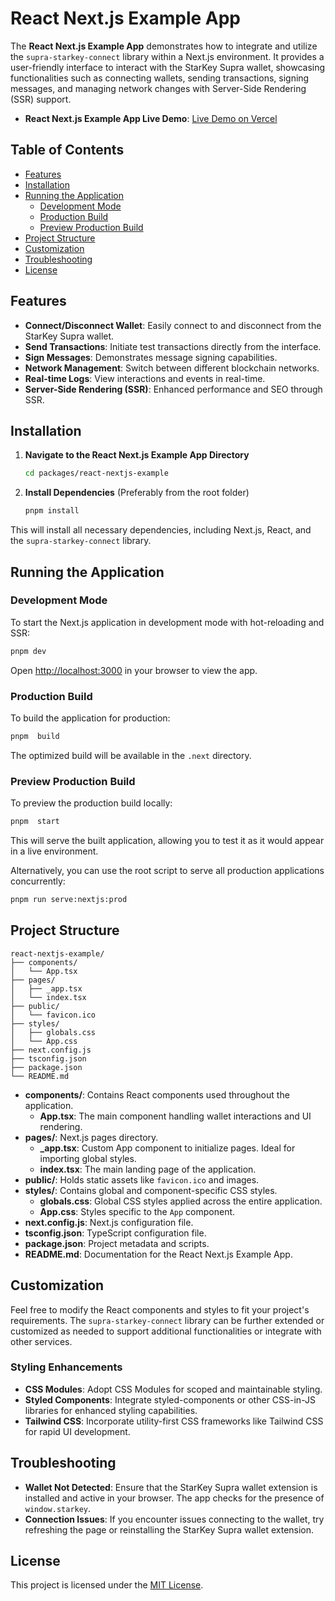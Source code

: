 # React Next.js Example App

The **React Next.js Example App** demonstrates how to integrate and utilize the `supra-starkey-connect` library within a Next.js environment. It provides a user-friendly interface to interact with the StarKey Supra wallet, showcasing functionalities such as connecting wallets, sending transactions, signing messages, and managing network changes with Server-Side Rendering (SSR) support.

- **React Next.js Example App Live Demo**: [Live Demo on Vercel](https://supra-starkey-connect-nextjs.vercel.app/)

## Table of Contents

- [Features](#features)
- [Installation](#installation)
- [Running the Application](#running-the-application)
  - [Development Mode](#development-mode)
  - [Production Build](#production-build)
  - [Preview Production Build](#preview-production-build)
- [Project Structure](#project-structure)
- [Customization](#customization)
- [Troubleshooting](#troubleshooting)
- [License](#license)

## Features

- **Connect/Disconnect Wallet**: Easily connect to and disconnect from the StarKey Supra wallet.
- **Send Transactions**: Initiate test transactions directly from the interface.
- **Sign Messages**: Demonstrates message signing capabilities.
- **Network Management**: Switch between different blockchain networks.
- **Real-time Logs**: View interactions and events in real-time.
- **Server-Side Rendering (SSR)**: Enhanced performance and SEO through SSR.

## Installation

1. **Navigate to the React Next.js Example App Directory**

   ```bash
   cd packages/react-nextjs-example
   ```

2. **Install Dependencies** (Preferably from the root folder)

   ```bash
   pnpm install
   ```

This will install all necessary dependencies, including Next.js, React, and the `supra-starkey-connect` library.

## Running the Application

### Development Mode

To start the Next.js application in development mode with hot-reloading and SSR:

```bash
pnpm dev
```

Open [http://localhost:3000](http://localhost:3000) in your browser to view the app.

### Production Build

To build the application for production:

```bash
pnpm  build
```

The optimized build will be available in the `.next` directory.

### Preview Production Build

To preview the production build locally:

```bash
pnpm  start
```

This will serve the built application, allowing you to test it as it would appear in a live environment.

Alternatively, you can use the root script to serve all production applications concurrently:

```bash
pnpm run serve:nextjs:prod
```

## Project Structure

```
react-nextjs-example/
├── components/
│   └── App.tsx
├── pages/
│   ├── _app.tsx
│   └── index.tsx
├── public/
│   └── favicon.ico
├── styles/
│   ├── globals.css
│   └── App.css
├── next.config.js
├── tsconfig.json
├── package.json
└── README.md
```

- **components/**: Contains React components used throughout the application.
  - **App.tsx**: The main component handling wallet interactions and UI rendering.
- **pages/**: Next.js pages directory.
  - **\_app.tsx**: Custom App component to initialize pages. Ideal for importing global styles.
  - **index.tsx**: The main landing page of the application.
- **public/**: Holds static assets like `favicon.ico` and images.
- **styles/**: Contains global and component-specific CSS styles.
  - **globals.css**: Global CSS styles applied across the entire application.
  - **App.css**: Styles specific to the `App` component.
- **next.config.js**: Next.js configuration file.
- **tsconfig.json**: TypeScript configuration file.
- **package.json**: Project metadata and scripts.
- **README.md**: Documentation for the React Next.js Example App.

## Customization

Feel free to modify the React components and styles to fit your project's requirements. The `supra-starkey-connect` library can be further extended or customized as needed to support additional functionalities or integrate with other services.

### Styling Enhancements

- **CSS Modules**: Adopt CSS Modules for scoped and maintainable styling.
- **Styled Components**: Integrate styled-components or other CSS-in-JS libraries for enhanced styling capabilities.
- **Tailwind CSS**: Incorporate utility-first CSS frameworks like Tailwind CSS for rapid UI development.

## Troubleshooting

- **Wallet Not Detected**: Ensure that the StarKey Supra wallet extension is installed and active in your browser. The app checks for the presence of `window.starkey`.
- **Connection Issues**: If you encounter issues connecting to the wallet, try refreshing the page or reinstalling the StarKey Supra wallet extension.

## License

This project is licensed under the [MIT License](https://github.com/NLJinchuriki/supra-starkey-connect/blob/master/LICENSE).

```

```
